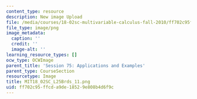 ```yaml
---
content_type: resource
description: New image Upload
file: /media/courses/18-02sc-multivariable-calculus-fall-2010/ff702c95ffcda9de18529e808b4d6f9c_MIT18_02SC_L25Brds_11.png
file_type: image/png
image_metadata:
  caption: ''
  credit: ''
  image-alt: ''
learning_resource_types: []
ocw_type: OCWImage
parent_title: 'Session 75: Applications and Examples'
parent_type: CourseSection
resourcetype: Image
title: MIT18_02SC_L25Brds_11.png
uid: ff702c95-ffcd-a9de-1852-9e808b4d6f9c
---
```

